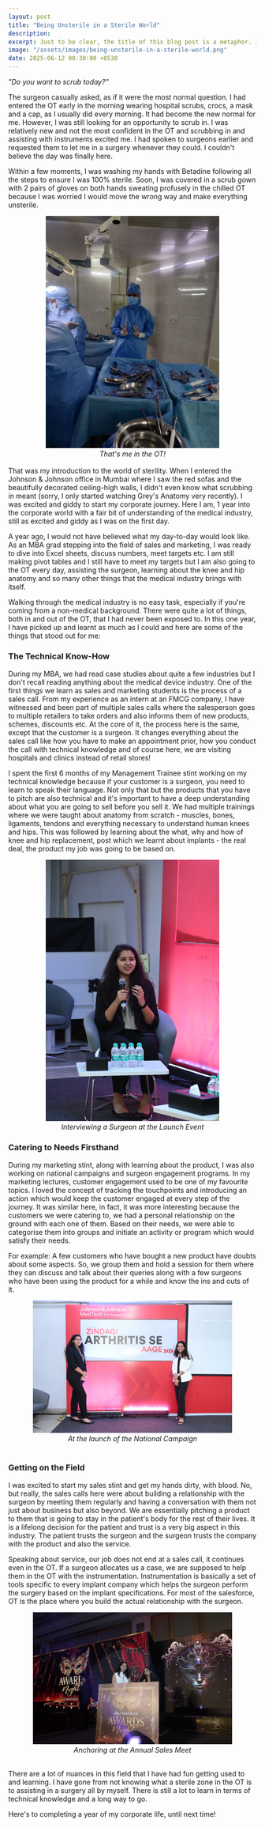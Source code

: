 ```yaml
---
layout: post
title: "Being Unsterile in a Sterile World"
description: 
excerpt: Just to be clear, the title of this blog post is a metaphor. I have completed a year working in the medical industry which also marks the first year in my corporate life. Exploring the world of sterility has been interesting and challenging and in this blog post, I have tried to capture the aspects that stood out for me.
image: "/assets/images/being-unsterile-in-a-sterile-world.png"
date: 2025-06-12 00:30:00 +0530
---
```


<i> "Do you want to scrub today?" </i>

The surgeon casually asked, as if it were the most normal question. I had entered the OT early in the morning wearing hospital scrubs, crocs, a mask and a cap, as I usually did every morning. It had become the new normal for me. However, I was still looking for an opportunity to scrub in. I was relatively new and not the most confident in the OT and scrubbing in and assisting with instruments excited me. I had spoken to surgeons earlier and requested them to let me in a surgery whenever they could. I couldn't believe the day was finally here. 

Within a few moments, I was washing my hands with Betadine following all the steps to ensure I was 100% sterile. Soon, I was covered in a scrub gown with 2 pairs of gloves on both hands sweating profusely in the chilled OT because I was worried I would move the wrong way and make everything unsterile.

<center><img src="/assets/images/in-the-OT.jpg" style="max-width:70%; height:auto;"> </center>
 <center> <caption><i> That's me in the OT! </i> </caption></center>
<br>
That was my introduction to the world of sterility. When I entered the Johnson & Johnson office in Mumbai where I saw the red sofas and the beautifully decorated ceiling-high walls, I didn't even know what scrubbing in meant (sorry, I only started watching Grey's Anatomy very recently). I was excited and giddy to start my corporate journey. Here I am, 1 year into the corporate world with a fair bit of understanding of the medical industry, still as excited and giddy as I was on the first day.

A year ago, I would not have believed what my day-to-day would look like. As an MBA grad stepping into the field of sales and marketing, I was ready to dive into Excel sheets, discuss numbers, meet targets etc. I am still making pivot tables and I still have to meet my targets but I am also going to the OT every day, assisting the surgeon, learning about the knee and hip anatomy and so many other things that the medical industry brings with itself.

Walking through the medical industry is no easy task, especially if you're coming from a non-medical background. 
There were quite a lot of things, both in and out of the OT, that I had never been exposed to. In this one year, I have picked up and learnt as much as I could and here are some of the things that stood out for me:

<h3> <b> The Technical Know-How </b> </h3>
During my MBA, we had read case studies about quite a few industries but I don't recall reading anything about the medical device industry. One of the first things we learn as sales and marketing students is the process of a sales call. From my experience as an intern at an FMCG company, I have witnessed and been part of multiple sales calls where the salesperson goes to multiple retailers to take orders and also informs them of new products, schemes, discounts etc. At the core of it, the process here is the same, except that the customer is a surgeon. It changes everything about the sales call like how you have to make an appointment prior, how you conduct the call with technical knowledge and of course here, we are visiting hospitals and clinics instead of retail stores!

I spent the first 6 months of my Management Trainee stint working on my technical knowledge because if your customer is a surgeon, you need to learn to speak their language. Not only that but the products that you have to pitch are also technical and it's important to have a deep understanding about what you are going to sell before you sell it. We had multiple trainings where we were taught about anatomy from scratch - muscles, bones, ligaments, tendons and everything necessary to understand human knees and hips. This was followed by learning about the what, why and how of knee and hip replacement, post which we learnt about implants - the real deal, the product my job was going to be based on.

<center> <img src="/assets/images/anchoring-2.jpeg" style="max-width:70%; height:auto;"> </center>
<center> <caption><i> Interviewing a Surgeon at the Launch Event </i> </caption></center>

<h3> <b> Catering to Needs Firsthand </b> </h3>
During my marketing stint, along with learning about the product, I was also working on national campaigns and surgeon engagement programs. In my marketing lectures, customer engagement used to be one of my favourite topics. I loved the concept of tracking the touchpoints and introducing an action which would keep the customer engaged at every step of the journey. It was similar here, in fact, it was more interesting because the customers we were catering to, we had a personal relationship on the ground with each one of them. Based on their needs, we were able to categorise them into groups and initiate an activity or program which would satisfy their needs. 

For example: A few customers who have bought a new product have doubts about some aspects. So, we group them and hold a session for them where they can discuss and talk about their queries along with a few surgeons who have been using the product for a while and know the ins and outs of it.

<center>
<img src="/assets/images/ZASA.jpeg" style="max-width:80%; height:auto;"></center>
 <center> <caption><i> At the launch of the National Campaign </i> </caption></center>
<br>

<h3> <b> Getting on the Field </b> </h3>
I was excited to start my sales stint and get my hands dirty, with blood. No, but really, the sales calls here were about building a relationship with the surgeon by meeting them regularly and having a conversation with them not just about business but also beyond. We are essentially pitching a product to them that is going to stay in the patient's body for the rest of their lives. It is a lifelong decision for the patient and trust is a very big aspect in this industry. The patient trusts the surgeon and the surgeon trusts the company with the product and also the service.

Speaking about service, our job does not end at a sales call, it continues even in the OT. If a surgeon allocates us a case, we are supposed to help them in the OT with the instrumentation. Instrumentation is basically a set of tools specific to every implant company which helps the surgeon perform the surgery based on the implant specifications. For most of the salesforce, OT is the place where you build the actual relationship with the surgeon. 

<center><img src="/assets/images/anchoring-1.jpeg" style="max-width:80%; height:auto"> </center>
 <center> <caption><i> Anchoring at the Annual Sales Meet </i> </caption></center>
<br>

There are a lot of nuances in this field that I have had fun getting used to and learning. I have gone from not knowing what a sterile zone in the OT is to assisting in a surgery all by myself. There is still a lot to learn in terms of technical knowledge and a long way to go.

Here's to completing a year of my corporate life, until next time!



